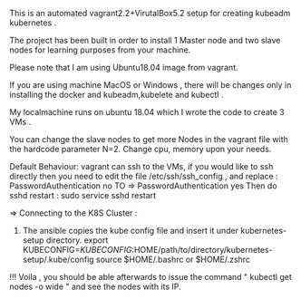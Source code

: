 This is an automated vagrant2.2+VirutalBox5.2 setup for creating kubeadm kubernetes .

The project has been built in order to install 1 Master node and two slave nodes for learning purposes from your machine.

Please note that I am using Ubuntu18.04 image from vagrant.

If you are using machine MacOS or Windows , there will be changes only in installing the docker and kubeadm,kubelete and kubectl .

My localmachine runs on ubuntu 18.04 which I wrote the code to create 3 VMs .

You can change the slave nodes to get  more Nodes in the vagrant file with the hardcode parameter N=2.
Change cpu, memory upon your needs.


Default Behaviour:
vagrant can ssh to the VMs, if you would like to ssh directly then you need to edit the file /etc/ssh/ssh_config , and replace :
PasswordAuthentication no
TO => PasswordAuthentication yes
Then do sshd restart : sudo service sshd restart


=> Connecting to the K8S Cluster :
1) The ansible copies the kube config file and insert it under kubernetes-setup directory. 
export KUBECONFIG=$KUBECONFIG:$HOME/path/to/directory/kubernetes-setup/.kube/config
source $HOME/.bashrc or $HOME/.zshrc


!!! Voila , you should be able afterwards to issue the command " kubectl get nodes -o wide " and see the nodes with its IP.



